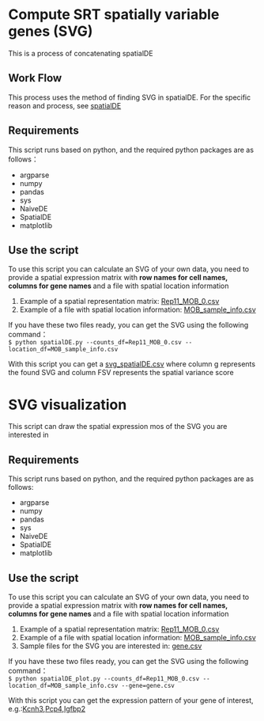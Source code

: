 # Compute SRT spatially variable genes (SVG)
This is a process of concatenating spatialDE
## Work Flow
This process uses the method of finding SVG in spatialDE. 
For the specific reason and process, see [spatialDE](https://www.nature.com/articles/nmeth.4636)
## Requirements
This script runs based on python, and the required python packages are as follows：
* argparse
* numpy
* pandas
* sys
* NaiveDE
* SpatialDE
* matplotlib
## Use the script
To use this script you can calculate an SVG of your own data, you need to provide 
a spatial expression matrix with <strong> row names for cell names, columns for gene names </strong>
and a file with spatial location information 
1. Example of a spatial representation matrix: [Rep11_MOB_0.csv](https://github.com/gouxiaojuan/pipeline_spatialDE/blob/main/example/Rep11_MOB_0.csv)<br>
2. Example of a file with spatial location information: [MOB_sample_info.csv](https://github.com/gouxiaojuan/pipeline_spatialDE/blob/main/example/MOB_sample_info.csv)<br>

If you have these two files ready, you can get the SVG using the following command：<br>
`$ python spatialDE.py --counts_df=Rep11_MOB_0.csv --location_df=MOB_sample_info.csv`

With this script you can get a [svg_spatialDE.csv](https://github.com/gouxiaojuan/pipeline_spatialDE/blob/main/example/svg_spatialDE.csv)
where column g represents the found SVG and column FSV represents the spatial variance score


# SVG visualization
This script can draw the spatial expression mos of the SVG you are interested in
## Requirements
This script runs based on python, and the required python packages are as follows:
* argparse
* numpy
* pandas
* sys
* NaiveDE
* SpatialDE
* matplotlib
## Use the script
To use this script you can calculate an SVG of your own data, you need to provide 
a spatial expression matrix with <strong> row names for cell names, columns for gene names </strong> 
and a file with spatial location information 
1. Example of a spatial representation matrix: [Rep11_MOB_0.csv](https://github.com/gouxiaojuan/pipeline_spatialDE/blob/main/example/Rep11_MOB_0.csv)<br>
2. Example of a file with spatial location information: [MOB_sample_info.csv](https://github.com/gouxiaojuan/pipeline_spatialDE/blob/main/example/MOB_sample_info.csv)<br>
3. Sample files for the SVG you are interested in: [gene.csv](https://github.com/gouxiaojuan/pipeline_spatialDE/blob/main/example/gene.csv)

If you have these two files ready, you can get the SVG using the following command：<br>
`$ python spatialDE_plot.py --counts_df=Rep11_MOB_0.csv --location_df=MOB_sample_info.csv --gene=gene.csv`

With this script you can get the expression pattern of your gene of interest, e.g.:[Kcnh3](https://github.com/gouxiaojuan/pipeline_spatialDE/blob/main/image/scatter0.pdf),[Pcp4](https://github.com/gouxiaojuan/pipeline_spatialDE/blob/main/image/scatter1.pdf),[Igfbp2](https://github.com/gouxiaojuan/pipeline_spatialDE/blob/main/image/scatter2.pdf)